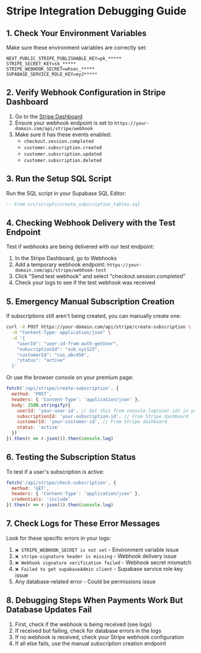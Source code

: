 # Stripe Integration Debugging Guide

## 1. Check Your Environment Variables

Make sure these environment variables are correctly set:

```
NEXT_PUBLIC_STRIPE_PUBLISHABLE_KEY=pk_*****
STRIPE_SECRET_KEY=sk_*****
STRIPE_WEBHOOK_SECRET=whsec_*****
SUPABASE_SERVICE_ROLE_KEY=eyJ*****
```

## 2. Verify Webhook Configuration in Stripe Dashboard

1. Go to the [Stripe Dashboard](https://dashboard.stripe.com/webhooks)
2. Ensure your webhook endpoint is set to `https://your-domain.com/api/stripe/webhook`
3. Make sure it has these events enabled:
   - `checkout.session.completed`
   - `customer.subscription.created`
   - `customer.subscription.updated`
   - `customer.subscription.deleted`

## 3. Run the Setup SQL Script

Run the SQL script in your Supabase SQL Editor:

```sql
-- From src/scripts/create_subscription_tables.sql
```

## 4. Checking Webhook Delivery with the Test Endpoint

Test if webhooks are being delivered with our test endpoint:

1. In the Stripe Dashboard, go to Webhooks
2. Add a temporary webhook endpoint: `https://your-domain.com/api/stripe/webhook-test`
3. Click "Send test webhook" and select "checkout.session.completed"
4. Check your logs to see if the test webhook was received

## 5. Emergency Manual Subscription Creation

If subscriptions still aren't being created, you can manually create one:

```bash
curl -X POST https://your-domain.com/api/stripe/create-subscription \
  -H "Content-Type: application/json" \
  -d '{
    "userId": "user-id-from-auth-getUser",
    "subscriptionId": "sub_xyz123", 
    "customerId": "cus_abc456",
    "status": "active"
  }'
```

Or use the browser console on your premium page:

```javascript
fetch('/api/stripe/create-subscription', {
  method: 'POST',
  headers: { 'Content-Type': 'application/json' },
  body: JSON.stringify({
    userId: 'your-user-id', // Get this from console.log(user.id) in your React code
    subscriptionId: 'your-subscription-id', // From Stripe dashboard
    customerId: 'your-customer-id', // From Stripe dashboard
    status: 'active'
  })
}).then(r => r.json()).then(console.log)
```

## 6. Testing the Subscription Status

To test if a user's subscription is active:

```javascript
fetch('/api/stripe/check-subscription', {
  method: 'GET',
  headers: { 'Content-Type': 'application/json' },
  credentials: 'include'
}).then(r => r.json()).then(console.log)
```

## 7. Check Logs for These Error Messages

Look for these specific errors in your logs:

1. `❌ STRIPE_WEBHOOK_SECRET is not set` - Environment variable issue
2. `❌ stripe-signature header is missing` - Webhook delivery issue
3. `❌ Webhook signature verification failed` - Webhook secret mismatch
4. `❌ Failed to get supabaseAdmin client` - Supabase service role key issue
5. Any database-related error - Could be permissions issue

## 8. Debugging Steps When Payments Work But Database Updates Fail

1. First, check if the webhook is being received (see logs)
2. If received but failing, check for database errors in the logs
3. If no webhook is received, check your Stripe webhook configuration
4. If all else fails, use the manual subscription creation endpoint 